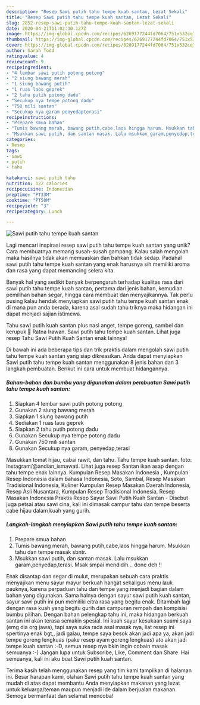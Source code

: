 ```yaml
---
description: "Resep Sawi putih tahu tempe kuah santan, Lezat Sekali"
title: "Resep Sawi putih tahu tempe kuah santan, Lezat Sekali"
slug: 2852-resep-sawi-putih-tahu-tempe-kuah-santan-lezat-sekali
date: 2020-04-21T11:02:30.127Z
image: https://img-global.cpcdn.com/recipes/6269177244fd7064/751x532cq70/sawi-putih-tahu-tempe-kuah-santan-foto-resep-utama.jpg
thumbnail: https://img-global.cpcdn.com/recipes/6269177244fd7064/751x532cq70/sawi-putih-tahu-tempe-kuah-santan-foto-resep-utama.jpg
cover: https://img-global.cpcdn.com/recipes/6269177244fd7064/751x532cq70/sawi-putih-tahu-tempe-kuah-santan-foto-resep-utama.jpg
author: Sarah Todd
ratingvalue: 4
reviewcount: 9
recipeingredient:
- "4 lembar sawi putih potong potong"
- "2 siung bawang merah"
- "1 siung bawang putih"
- "1 ruas laos geprek"
- "2 tahu putih potong dadu"
- "Secukup nya tempe potong dadu"
- "750 mili santan"
- "Secukup nya garam penyedapterasi"
recipeinstructions:
- "Prepare smua bahan"
- "Tumis bawang merah, bawang putih,cabe,laos hingga harum. Msukkan tahu dan tempe masak sbntr."
- "Msukkan sawi putih, dan santan masak. Lalu msukkan garam,penyedap,terasi. Msak smpai mendidih... done deh !!"
categories:
- Resep
tags:
- sawi
- putih
- tahu

katakunci: sawi putih tahu 
nutrition: 122 calories
recipecuisine: Indonesian
preptime: "PT33M"
cooktime: "PT50M"
recipeyield: "3"
recipecategory: Lunch

---
```



![Sawi putih tahu tempe kuah santan](https://img-global.cpcdn.com/recipes/6269177244fd7064/751x532cq70/sawi-putih-tahu-tempe-kuah-santan-foto-resep-utama.jpg)

Lagi mencari inspirasi resep sawi putih tahu tempe kuah santan yang unik? Cara membuatnya memang susah-susah gampang. Kalau salah mengolah maka hasilnya tidak akan memuaskan dan bahkan tidak sedap. Padahal sawi putih tahu tempe kuah santan yang enak harusnya sih memiliki aroma dan rasa yang dapat memancing selera kita.

Banyak hal yang sedikit banyak berpengaruh terhadap kualitas rasa dari sawi putih tahu tempe kuah santan, pertama dari jenis bahan, kemudian pemilihan bahan segar, hingga cara membuat dan menyajikannya. Tak perlu pusing kalau hendak menyiapkan sawi putih tahu tempe kuah santan enak di mana pun anda berada, karena asal sudah tahu triknya maka hidangan ini dapat menjadi sajian istimewa.

Tahu sawi putih kuah santan plus nasi anget, tempe goreng, sambel dan kerupuk 🤤 Ratna Irawan. Sawi putih tahu tempe kuah santan. Lihat juga resep Tahu Sawi Putih Kuah Santan enak lainnya!


Di bawah ini ada beberapa tips dan trik praktis dalam mengolah sawi putih tahu tempe kuah santan yang siap dikreasikan. Anda dapat menyiapkan Sawi putih tahu tempe kuah santan menggunakan 8 jenis bahan dan 3 langkah pembuatan. Berikut ini cara untuk membuat hidangannya.

<!--inarticleads1-->

##### Bahan-bahan dan bumbu yang digunakan dalam pembuatan Sawi putih tahu tempe kuah santan:

1. Siapkan 4 lembar sawi putih potong potong
1. Gunakan 2 siung bawang merah
1. Siapkan 1 siung bawang putih
1. Sediakan 1 ruas laos geprek
1. Siapkan 2 tahu putih potong dadu
1. Gunakan Secukup nya tempe potong dadu
1. Gunakan 750 mili santan
1. Gunakan Secukup nya garam, penyedap,terasi


Masukkan tomat hijau, cabai rawit, dan tahu. Tahu tempe kuah santan. foto: Instagram/@andian_ismawati. Lihat juga resep Santan ikan asap dengan tahu tempe enak lainnya. Kumpulan Resep Masakan Indonesia , Kumpulan Resep Indonesia dalam bahasa Indonesia, Soto, Sambal, Resep Masakan Tradisional Indonesia, Kuliner Kumpulan Resep Masakan Daerah Indonesia, Resep Asli Nusantara, Kumpulan Resep Tradisional Indonesia, Resep Masakan Indonesia Praktis Resep Sayur Sawi Putih Kuah Santan - Disebut juga petsai atau sawi cina, kali ini dimasak campur tahu dan tempe beserta cabe hijau dalam kuah yang gurih. 

<!--inarticleads2-->

##### Langkah-langkah menyiapkan Sawi putih tahu tempe kuah santan:

1. Prepare smua bahan
1. Tumis bawang merah, bawang putih,cabe,laos hingga harum. Msukkan tahu dan tempe masak sbntr.
1. Msukkan sawi putih, dan santan masak. Lalu msukkan garam,penyedap,terasi. Msak smpai mendidih... done deh !!


Enak disantap dan segar di mulut, merupakan sebuah cara praktis menyajikan menu sayur mayur berkuah hangat sekaligus menu lauk pauknya, karena perpaduan tahu dan tempe yang menjadi bagian dalam bahan yang digunakan. Sama halnya dengan sayur sawi putih kuah santan, sayur sawi putih ini pun memiliki citra rasa yang begitu enak. Ditambah lagi dengan rasa kuah yang begitu gurih dan campuran rempah dan kompisisi bumbu pilihan. Dengan bahan pelengkap tahu ini, maka hidangan berkuah santan ini akan terasa semakin spesial. Ini kuah sayur kesukaan suami saya (emg dia org jawa), tapi saya suka rada asal masak nya, liat resep ini spertinya enak bgt,, jadi galau, tempe saya besok akan jadi apa ya, akan jadi tempe goreng lengkuas (pake resep ayam goreng lengkuas) ato akan jadi tempe kuah santan :-D, semua resep nya bkin ingin cobain masak semuanya :-) Jangan lupa untuk Subscribe, Like, Comment dan Share ️️ Hai semuanya, kali ini aku buat Sawi putih kuah santan. 

Terima kasih telah menggunakan resep yang tim kami tampilkan di halaman ini. Besar harapan kami, olahan Sawi putih tahu tempe kuah santan yang mudah di atas dapat membantu Anda menyiapkan makanan yang lezat untuk keluarga/teman maupun menjadi ide dalam berjualan makanan. Semoga bermanfaat dan selamat mencoba!
